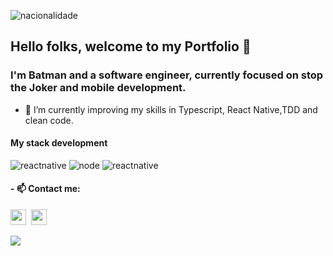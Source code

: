 ![nacionalidade](https://github.com/ProgramadorLeandroSantos/ProgramadorLeandroSantos/blob/master/Brazil.gif)
 ## Hello folks, welcome to my Portfolio 👋
 ### I'm Batman and a software engineer, currently focused on stop the Joker and mobile development.
- 🌱 I’m currently improving my skills in Typescript, React Native,TDD and clean code.

#### My stack development
![reactnative](https://github.com/ProgramadorLeandroSantos/ProgramadorLeandroSantos/blob/master/imgreactnative.png)  ![node](https://github.com/ProgramadorLeandroSantos/ProgramadorLeandroSantos/blob/master/imgnode.png)  ![reactnative](https://github.com/ProgramadorLeandroSantos/ProgramadorLeandroSantos/blob/master/imgreact.png)
 
#### - 📫 Contact me:
 <a href="https://www.instagram.com/DevLeandroSantos/"><img src="https://img.shields.io/badge/instagram-%23E4405F.svg?&style=for-the-badge&logo=instagram&logoColor=white" height=25></a>  <a href="https://www.linkedin.com/in/leandro-santos-a23064192/"><img src="https://img.shields.io/badge/linkedin-%230077B5.svg?&style=for-the-badge&logo=linkedin&logoColor=white" height=25></a><br/>
 

<a href="https://github.com/anuraghazra/github-readme-stats">
    <img
      align="center"
      src="https://github-readme-stats.vercel.app/api/top-langs/?username=programadorleandrosantos&layout=compact"
    />
</a>
